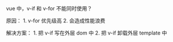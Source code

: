 <!--
 * @Descripttion: 
 * @version: 
 * @Author: Evildoer98
 * @Date: 2021-10-18 21:13:59
 * @LastEditors: Evildoer98
 * @LastEditTime: 2021-10-18 21:15:02
-->

vue 中，v-if 和 v-for 不能同时使用？

原因：
    1. v-for 优先级高
    2. 会造成性能浪费

解决方案：
    1. 把 v-if 写在外层 dom 中
    2. 把 v-if 卸载外层 template 中
    
